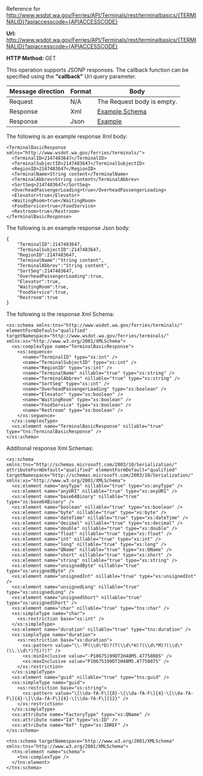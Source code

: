 Reference for http://www.wsdot.wa.gov/Ferries/API/Terminals/rest/terminalbasics/{TERMINALID}?apiaccesscode={APIACCESSCODE}

**Url:** http://www.wsdot.wa.gov/Ferries/API/Terminals/rest/terminalbasics/{TERMINALID}?apiaccesscode={APIACCESSCODE}

**HTTP Method:** GET

This operation supports JSONP responses. The callback function can be specified using the **"callback"** Url query parameter.

| Message direction | Format | Body |
| --- | --- | --- |
| Request | N/A | The Request body is empty. |
| Response | Xml | [Example](#response-xml),[Schema](#response-schema) |
| Response | Json | [Example](#response-json) |

The following is an example response Xml body:

```
<TerminalBasicResponse xmlns="http://www.wsdot.wa.gov/ferries/terminals/">
  <TerminalID>2147483647</TerminalID>
  <TerminalSubjectID>2147483647</TerminalSubjectID>
  <RegionID>2147483647</RegionID>
  <TerminalName>String content</TerminalName>
  <TerminalAbbrev>String content</TerminalAbbrev>
  <SortSeq>2147483647</SortSeq>
  <OverheadPassengerLoading>true</OverheadPassengerLoading>
  <Elevator>true</Elevator>
  <WaitingRoom>true</WaitingRoom>
  <FoodService>true</FoodService>
  <Restroom>true</Restroom>
</TerminalBasicResponse>
```

The following is an example response Json body:

```
{
	"TerminalID":2147483647,
	"TerminalSubjectID":2147483647,
	"RegionID":2147483647,
	"TerminalName":"String content",
	"TerminalAbbrev":"String content",
	"SortSeq":2147483647,
	"OverheadPassengerLoading":true,
	"Elevator":true,
	"WaitingRoom":true,
	"FoodService":true,
	"Restroom":true
}
```

The following is the response Xml Schema:

```
<xs:schema xmlns:tns="http://www.wsdot.wa.gov/ferries/terminals/" elementFormDefault="qualified" targetNamespace="http://www.wsdot.wa.gov/ferries/terminals/" xmlns:xs="http://www.w3.org/2001/XMLSchema">
  <xs:complexType name="TerminalBasicResponse">
    <xs:sequence>
      <name="TerminalID" type="xs:int" />
      <name="TerminalSubjectID" type="xs:int" />
      <name="RegionID" type="xs:int" />
      <name="TerminalName" nillable="true" type="xs:string" />
      <name="TerminalAbbrev" nillable="true" type="xs:string" />
      <name="SortSeq" type="xs:int" />
      <name="OverheadPassengerLoading" type="xs:boolean" />
      <name="Elevator" type="xs:boolean" />
      <name="WaitingRoom" type="xs:boolean" />
      <name="FoodService" type="xs:boolean" />
      <name="Restroom" type="xs:boolean" />
    </xs:sequence>
  </xs:complexType>
  <xs:element name="TerminalBasicResponse" nillable="true" type="tns:TerminalBasicResponse" />
</xs:schema>
```

Additional response Xml Schemas:

```
<xs:schema xmlns:tns="http://schemas.microsoft.com/2003/10/Serialization/" attributeFormDefault="qualified" elementFormDefault="qualified" targetNamespace="http://schemas.microsoft.com/2003/10/Serialization/" xmlns:xs="http://www.w3.org/2001/XMLSchema">
  <xs:element name="anyType" nillable="true" type="xs:anyType" />
  <xs:element name="anyURI" nillable="true" type="xs:anyURI" />
  <xs:element name="base64Binary" nillable="true" type="xs:base64Binary" />
  <xs:element name="boolean" nillable="true" type="xs:boolean" />
  <xs:element name="byte" nillable="true" type="xs:byte" />
  <xs:element name="dateTime" nillable="true" type="xs:dateTime" />
  <xs:element name="decimal" nillable="true" type="xs:decimal" />
  <xs:element name="double" nillable="true" type="xs:double" />
  <xs:element name="float" nillable="true" type="xs:float" />
  <xs:element name="int" nillable="true" type="xs:int" />
  <xs:element name="long" nillable="true" type="xs:long" />
  <xs:element name="QName" nillable="true" type="xs:QName" />
  <xs:element name="short" nillable="true" type="xs:short" />
  <xs:element name="string" nillable="true" type="xs:string" />
  <xs:element name="unsignedByte" nillable="true" type="xs:unsignedByte" />
  <xs:element name="unsignedInt" nillable="true" type="xs:unsignedInt" />
  <xs:element name="unsignedLong" nillable="true" type="xs:unsignedLong" />
  <xs:element name="unsignedShort" nillable="true" type="xs:unsignedShort" />
  <xs:element name="char" nillable="true" type="tns:char" />
  <xs:simpleType name="char">
    <xs:restriction base="xs:int" />
  </xs:simpleType>
  <xs:element name="duration" nillable="true" type="tns:duration" />
  <xs:simpleType name="duration">
    <xs:restriction base="xs:duration">
      <xs:pattern value="\\-?P(\\d\*D)?(T(\\d\*H)?(\\d\*M)?(\\d\*(\\.\\d\*)?S)?)?" />
      <xs:minInclusive value="-P10675199DT2H48M5.4775808S" />
      <xs:maxInclusive value="P10675199DT2H48M5.4775807S" />
    </xs:restriction>
  </xs:simpleType>
  <xs:element name="guid" nillable="true" type="tns:guid" />
  <xs:simpleType name="guid">
    <xs:restriction base="xs:string">
      <xs:pattern value="\[\\da-fA-F\]{8}-\[\\da-fA-F\]{4}-\[\\da-fA-F\]{4}-\[\\da-fA-F\]{4}-\[\\da-fA-F\]{12}" />
    </xs:restriction>
  </xs:simpleType>
  <xs:attribute name="FactoryType" type="xs:QName" />
  <xs:attribute name="Id" type="xs:ID" />
  <xs:attribute name="Ref" type="xs:IDREF" />
</xs:schema>
```

```
<tns:schema targetNamespace="http://www.w3.org/2001/XMLSchema" xmlns:tns="http://www.w3.org/2001/XMLSchema">
  <tns:element name="schema">
    <tns:complexType />
  </tns:element>
</tns:schema>
```